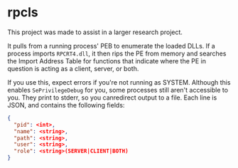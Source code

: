# rpcls

This project was made to assist in a larger research project.

It pulls from a running process' PEB to enumerate the loaded DLLs. If a process imports
`RPCRT4.dll`, it then rips the PE from memory and searches the Import Address Table for functions
that indicate where the PE in question is acting as a client, server, or both.

If you use this, expect errors if you're not running as SYSTEM. Although this enables
`SePrivilegeDebug` for you, some processes still aren't accessible to you. They print to stderr, so
you canredirect output to a file. Each line is JSON, and contains the following fields:

```json
{
  "pid": <int>,
  "name": <string>,
  "path": <string>,
  "user": <string>,
  "role": <string>(SERVER|CLIENT|BOTH)
}
```
